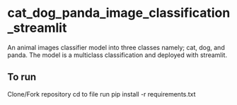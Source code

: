# cat_dog_panda_image_classification_streamlit

An animal images classifier model into three classes namely; cat, dog, and panda. The model is a multiclass classification and deployed with streamlit.

## To run
Clone/Fork repository
cd to file 
run pip install -r requirements.txt
